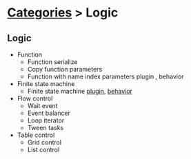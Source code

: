 # [Categories](categories.index.html) > Logic

## Logic

- Function
  - Function serialize
  - Copy function parameters
  - Function with name index parameters plugin , behavior
- Finite state machine
  - Finite state machine [plugin](rex_gfsm.html), [behavior](rex_fsm.html)
- Flow control
  - Wait event
  - Event balancer
  - Loop iterator
  - Tween tasks
- Table control
  - Grid control
  - List control